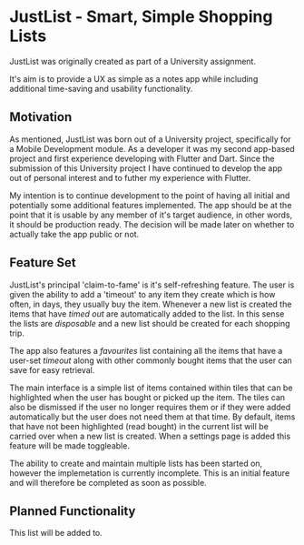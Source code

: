 # JustList - Smart, Simple Shopping Lists

JustList was originally created as part of a University assignment. 

It's aim is to provide a UX as simple as a notes app while including additional time-saving and usability functionality.

## Motivation

As mentioned, JustList was born out of a University project, specifically for a Mobile Development module. As a developer it was my second app-based project and first experience developing with Flutter and Dart. Since the submission of this University project I have continued to develop the app out of personal interest and to futher my experience with Flutter.

My intention is to continue development to the point of having all initial and potentially some additional features implemented. The app should be at the point that it is usable by any member of it's target audience, in other words, it should be production ready. The decision will be made later on whether to actually take the app public or not.

## Feature Set

JustList's principal 'claim-to-fame' is it's self-refreshing feature. The user is given the ability to add a 'timeout' to any item they create which is how often, in days, they usually buy the item. Whenever a new list is created the items that have *timed out* are automatically added to the list. In this sense the lists are *disposable* and a new list should be created for each shopping trip.

The app also features a *favourites* list containing all the items that have a user-set *timeout* along with other commonly bought items that the user can save for easy retrieval. 

The main interface is a simple list of items contained within tiles that can be highlighted when the user has bought or picked up the item. The tiles can also be dismissed if the user no longer requires them or if they were added automatically but the user does not need them at that time. By default, items that have not been highlighted (read bought) in the current list will be carried over when a new list is created. When a settings page is added this feature will be made toggleable.

The ability to create and maintain multiple lists has been started on, however the implemetation is currently incomplete. This is an initial feature and will therefore be completed as soon as possible.

## Planned Functionality

This list will be added to.
